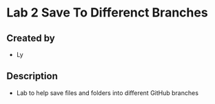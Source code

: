 # Lab 2 Save To Differenct Branches

## Created by
- Ly

## Description
- Lab to help save files and folders into different GitHub branches 




